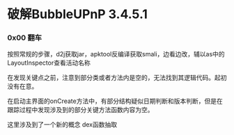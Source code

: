 # 破解BubbleUPnP 3.4.5.1

### 0x00 翻车

按照常规的步骤，d2j获取jar，apktool反编译获取smali，边看边改，辅以as中的LayoutInspector查看活动名称

在发现关键点之前，注意到部分类或者方法内是空的，无法找到其逻辑代码。起初没有在意。

在启动主界面的onCreate方法中，有部分结构疑似日期判断和版本判断，但是在跟踪过程中发现涉及到的部分关键方法函数内容为空。

这里涉及到了一个新的概念 dex函数抽取

